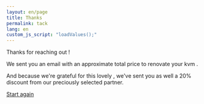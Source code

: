 ```yaml
---
layout: en/page
title: Thanks
permalink: tack
lang: en
custom_js_script: "loadValues();"
---
```

<p class="mv2 f2">Thanks for reaching out <span id="name" class="fw6"></span>!</p>
<p class="ma0 f3">We sent you an email with an approximate total price to renovate your <span id="size" class="fw6"></span>kvm <span id="type" class="fw6"></span>.</p>
<p class="mv2 f3">And because we're grateful for this lovely <span id="daygreetings"></span> <span id="timegreetings"></span>, we've sent you as well a 20% discount from our preciously selected partner.</p>

<a href="/" class="white f3 underline">Start again</a>